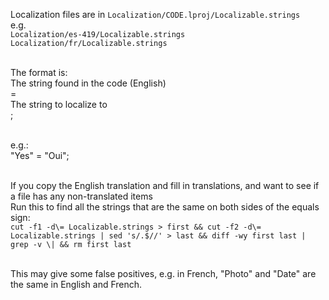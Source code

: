 Localization files are in `Localization/CODE.lproj/Localizable.strings`<BR>
e.g.<BR>
`Localization/es-419/Localizable.strings`<BR>
`Localization/fr/Localizable.strings`<BR><BR>

The format is:<BR>
The string found in the code (English)<BR>
=<BR>
The string to localize to<BR>
;<BR><BR>

e.g.:<BR>
"Yes" = "Oui";<BR><BR>

If you copy the English translation and fill in translations, and want to see if a file has any non-translated items<BR>
Run this to find all the strings that are the same on both sides of the equals sign:<BR>
`cut -f1 -d\= Localizable.strings > first && cut -f2 -d\= Localizable.strings | sed 's/.$//' > last && diff -wy first last | grep -v \| && rm first last`<BR><BR>

This may give some false positives, e.g. in French, "Photo" and "Date" are the same in English and French.
